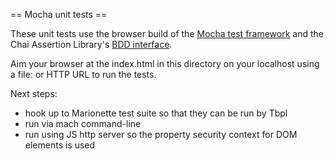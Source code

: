 == Mocha unit tests ==

These unit tests use the browser build of the [Mocha test framework][1]
and the Chai Assertion Library's [BDD interface][2].

[1]: http://visionmedia.github.io/mocha/
[2]: http://chaijs.com/api/bdd/

Aim your browser at the index.html in this directory on your localhost using a file: or HTTP URL to run the tests.

Next steps:
* hook up to Marionette test suite so that they can be run by Tbpl
* run via mach command-line
* run using JS http server so the property security context for DOM elements is used

